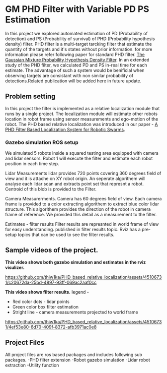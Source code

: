 # GM PHD Filter with Variable PD PS Estimation

In this project we explored automated estimation of PD (Probability of detection) and PS (Probability of survival) of PHD (Probability hypothesis density) filter.
PHD filter is a multi-target tarcking filter that estimate the quantity of the targets and it's states without prior information.
for more information please refer following paper for standard PHD filter. [The Gaussian Mixture Probability Hypothesis Density Filter](https://ieeexplore.ieee.org/abstract/document/1710358?casa_token=teDbNPXJ6J8AAAAA:HANXPhV4vcg53tWRbYMyOfVzhvFKYyWyCeB3UDq01AcG-DWYJR197mbbsGwhl7wdzC_PHOmruA).
In an extended study of the PHD filter, we calculated PD and PS in-real time for each estimate. The advantage of such a system would be benificial when observing targets are consistant with non similar probability of detections.Related publication will be added here in future update. 

## Problem setting
In this project the filter is implemented as a relative localization module that runs by a single project. The localization module will estimate other robots location in robot frame using sensor measurements and ego-motion of the robot. The PHD based relative localization was introduced in our paper - [A PHD Filter Based Localization System for Robotic Swarms](https://par.nsf.gov/servlets/purl/10332874).

### Gazebo simulation ROS setup
We simulated 5 robots inside a squared testing area equipped with camera and lidar sensors. Robot 1 will execute the filter and estimate each robot position in each time step.

Lidar Measurements
lidar provides 720 points covering 360 degrees field of view and it is attache on XY robot origin. An seperate algorithem will analyse each lidar scan and extracts point set that represnt a robot. Centroid of this blob is provided to the Filter.

Camera Measurerments.
Camera has 60 degrees field of view. Each camera frame is provided to a color extracting algorithem to extract blue color lidar structure. This algorithem provides the direction of the robot in camera frame of reference. We provided this detail as a measurement to the filter.

Estimates - filter results
Filter results are represnted in world frame of view for easy understanding. published in filter results topic.
Rviz has a pre-setup topics that can be used to see the filter results.

## Sample videos of the project.

**This video shows both gazebo simulation and estimates in the rviz visulizer.**


https://github.com/thiw1ka/PHD_based_relative_localization/assets/45106731/c20672da-25bd-4897-93ff-069ac2aaf0cc


**This video shows filter results.**
legend -
  - Red color dots - lidar points
  - Green color box filter estimation
  - Stright line - camera measurements projected to world frame

https://github.com/thiw1ka/PHD_based_relative_localization/assets/45106731/4ef53e80-6d70-409f-8372-afb3971ac0e8


## Project Files
All project files are ros based packages and includes following sub packages.
-PHD filter extension
-Robot gazebo simulation
-Lidar robot extraction
-Utility function

